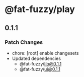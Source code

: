 # @fat-fuzzy/play

## 0.1.1

### Patch Changes

- chore: [root] enable changesets
- Updated dependencies
  - @fat-fuzzy/lib@0.1.1
  - @fat-fuzzy/ui@0.1.1
